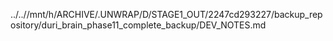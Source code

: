 ../..//mnt/h/ARCHIVE/.UNWRAP/D/STAGE1_OUT/2247cd293227/backup_repository/duri_brain_phase11_complete_backup/DEV_NOTES.md